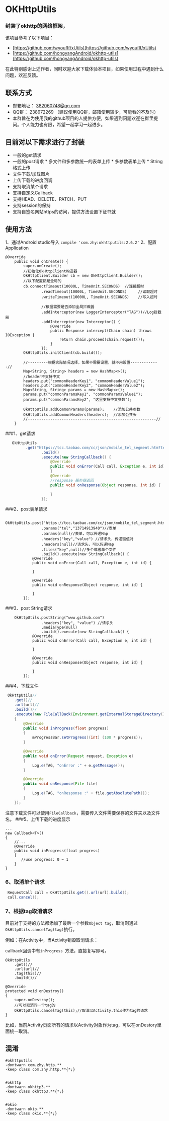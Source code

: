 # OKHttpUtils


### 封装了okhttp的网络框架，

该项目参考了以下项目：

 * [https://github.com/wyouflf/xUtils](https://github.com/wyouflf/xUtils) 
 * [https://github.com/hongyangAndroid/okhttp-utils](https://github.com/hongyangAndroid/okhttp-utils)  

在此特别感谢上述作者，同时欢迎大家下载体验本项目，如果使用过程中遇到什么问题，欢迎反馈。
## 联系方式
 * 邮箱地址： 382060748@qq.com
 * QQ群： 238972269 （建议使用QQ群，邮箱使用较少，可能看的不及时）
 * 本群旨在为使用我的github项目的人提供方便，如果遇到问题欢迎在群里提问。个人能力也有限，希望一起学习一起进步。

## 目前对以下需求进行了封装
* 一般的get请求
* 一般的post请求
		* 多文件和多参数统一的表单上传
		* 多参数表单上传
		* String格式上传
* 文件下载/加载图片
* 上传下载的进度回调
* 支持取消某个请求
* 支持自定义Callback
* 支持HEAD、DELETE、PATCH、PUT
* 支持session的保持
* 支持自签名网站https的访问，提供方法设置下证书就
## 使用方法
1、通过Android studio导入
	```
	compile 'com.zhy:okhttputils:2.6.2'
	```
2、配置Application
```
@Override
    public void onCreate() {
        super.onCreate();
        //初始化OkHttpClient构造器
        OkHttpClient.Builder cb = new OkHttpClient.Builder();
        //以下配置都是全局的
        cb.connectTimeout(10000L, TimeUnit.SECONDS)  //连接超时
                .readTimeout(10000L, TimeUnit.SECONDS)     //读取超时
                .writeTimeout(10000L, TimeUnit.SECONDS)    //写入超时

                //根据需要是否添加全局拦截器
                .addInterceptor(new LoggerInterceptor("TAG"))//Log拦截器
                .addInterceptor(new Interceptor() {
                    @Override
                    public Response intercept(Chain chain) throws IOException {
                        return chain.proceed(chain.request());
                    }
                });
        OkHttpUtils.initClient(cb.build());

        //---------根据实际情况选择，如果不需要设置，就不用设置-------------//
        Map<String, String> headers = new HashMap<>();
        //header不支持中文
        headers.put("commonHeaderKey1", "commonHeaderValue1");
        headers.put("commonHeaderKey2", "commonHeaderValue2");
        Map<String, String> params = new HashMap<>();
        params.put("commonParamsKey1", "commonParamsValue1");
        params.put("commonParamsKey2", "这里支持中文参数");

        OkHttpUtils.addCommonParams(params);    //添加公共参数
        OkHttpUtils.addCommonHeaders(headers);  //添加公共头
        //---------------------------------------------------------//
    }
```
###1、get请求
```java
   OkHttpUtils
         .get("https://tcc.taobao.com/cc/json/mobile_tel_segment.htm?tel=13714913940")
                .build()
                .execute(new StringCallback() {
                    @Override
                    public void onError(Call call, Exception e, int id) {
                    }
                    @Override
                    //response 服务器返回
                    public void onResponse(Object response, int id) {

                    }
                });
```
###2、post表单请求
```
     OkHttpUtils.post("https://tcc.taobao.com/cc/json/mobile_tel_segment.htm")
                .params("tel","13714913940")//表单
                .params(null)//表单，可以传递Map
                .headers("key","value") //请求头，传递键值对
                .headers(null)//请求头，可以传递Map
                .files("key",null)//多个或者单个文件
                .build().execute(new StringCallback() {
            @Override
            public void onError(Call call, Exception e, int id) {

            }

            @Override
            public void onResponse(Object response, int id) {

            }
        });
```
###3、post String请求
```
    OkHttpUtils.postString("www.github.com")
                .headers("key", "value") //请求头
                .mediaType(null)
                .build().execute(new StringCallback() {
            @Override
            public void onError(Call call, Exception e, int id) {

            }

            @Override
            public void onResponse(Object response, int id) {

            }
        });
```
###4、下载文件

```java
 OkHttpUtils//
	.get()//
	.url(url)//
	.build()//
	.execute(new FileCallBack(Environment.getExternalStorageDirectory().getAbsolutePath(), "gson-2.2.1.jar")//
	{
	    @Override
	    public void inProgress(float progress)
	    {
	        mProgressBar.setProgress((int) (100 * progress));
	    }

	    @Override
	    public void onError(Request request, Exception e)
	    {
	        Log.e(TAG, "onError :" + e.getMessage());
	    }

	    @Override
	    public void onResponse(File file)
	    {
	        Log.e(TAG, "onResponse :" + file.getAbsolutePath());
	    }
	});
```

注意下载文件可以使用`FileCallback`，需要传入文件需要保存的文件夹以及文件名。
###5、上传下载的进度显示

```
...
new Callback<T>()
{
    //...
    @Override
    public void inProgress(float progress)
    {
       //use progress: 0 ~ 1
    }
}
```
### 6、取消单个请求

```java
 RequestCall call = OkHttpUtils.get().url(url).build();
 call.cancel();

```

### 7、根据tag取消请求

目前对于支持的方法都添加了最后一个参数`Object tag`，取消则通过` OkHttpUtils.cancelTag(tag)`执行。

例如：在Activity中，当Activity销毁取消请求：

callback回调中有`inProgress `方法，直接复写即可。
```
OkHttpUtils
    .get()//
    .url(url)//
    .tag(this)//
    .build()//

@Override
protected void onDestroy()
{
    super.onDestroy();
    //可以取消同一个tag的
    OkHttpUtils.cancelTag(this);//取消以Activity.this作为tag的请求
}
```
比如，当前Activity页面所有的请求以Activity对象作为tag，可以在onDestory里面统一取消。
## 混淆

```
#okhttputils
-dontwarn com.zhy.http.**
-keep class com.zhy.http.**{*;}


#okhttp
-dontwarn okhttp3.**
-keep class okhttp3.**{*;}


#okio
-dontwarn okio.**
-keep class okio.**{*;}


```